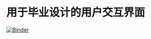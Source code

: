 # 用于毕业设计的用户交互界面
[![Binder](https://mybinder.org/badge_logo.svg)](https://mybinder.org/v2/gh/kbzce745/zhenzhili.git/HEAD)
